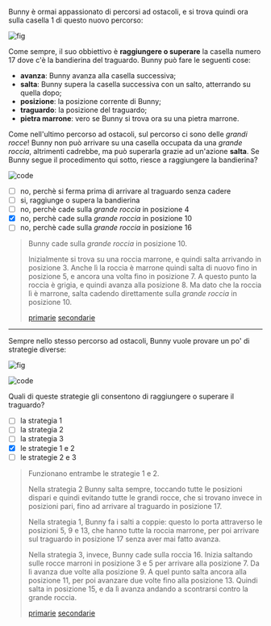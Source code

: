 Bunny è ormai appassionato di percorsi ad ostacoli, e si trova quindi ora sulla casella $1$ di questo nuovo percorso:

![fig](fig.asy)

Come sempre, il suo obbiettivo è **raggiungere o superare** la casella numero $17$ dove c'è la bandierina del traguardo.
Bunny può fare le seguenti cose:
+ **avanza**: Bunny avanza alla casella successiva;
+ **salta**: Bunny supera la casella successiva con un salto, atterrando su quella dopo;
+ **posizione**: la posizione corrente di Bunny;
+ **traguardo**: la posizione del traguardo;
+ **pietra marrone**: vero se Bunny si trova ora su una pietra marrone.

Come nell'ultimo percorso ad ostacoli, sul percorso ci sono delle *grandi rocce*! Bunny non può arrivare su una casella occupata da una *grande roccia*, altrimenti cadrebbe, ma può superarla grazie ad un'azione **salta**.
Se Bunny segue il procedimento qui sotto, riesce a raggiungere la bandierina?

![code](code.asy)

- [ ] no, perchè si ferma prima di arrivare al traguardo senza cadere
- [ ] si, raggiunge o supera la bandierina
- [ ] no, perchè cade sulla *grande roccia* in posizione $4$
- [X] no, perchè cade sulla *grande roccia* in posizione $10$
- [ ] no, perchè cade sulla *grande roccia* in posizione $16$

> Bunny cade sulla *grande roccia* in posizione $10$.
>
> Inizialmente si trova su una roccia marrone, e quindi salta arrivando in posizione $3$.
> Anche lì la roccia è marrone quindi salta di nuovo fino in posizione 5, e ancora una volta fino in posizione 7.
> A questo punto la roccia è grigia, e quindi avanza alla posizione 8.
> Ma dato che la roccia lì è marrone, salta cadendo direttamente sulla *grande roccia* in posizione $10$.
>
> [primarie](primarie.asy)
> [secondarie](secondarie.asy)

---

Sempre nello stesso percorso ad ostacoli, Bunny vuole provare un po' di strategie diverse:

![fig](fig.asy)

![code](code-alt.asy)

Quali di queste strategie gli consentono di raggiungere o superare il traguardo?


- [ ] la strategia 1
- [ ] la strategia 2
- [ ] la strategia 3
- [x] le strategie 1 e 2
- [ ] le strategie 2 e 3

> Funzionano entrambe le strategie 1 e 2.
>
> Nella strategia 2 Bunny salta sempre, toccando tutte le posizioni dispari e quindi evitando tutte le grandi rocce,
> che si trovano invece in posizioni pari, fino ad arrivare al traguardo in posizione $17$.
>
> Nella strategia 1, Bunny fa i salti a coppie: questo lo porta attraverso le posizioni $5$, $9$ e $13$, che hanno tutte
> la roccia marrone, per poi arrivare sul traguardo in posizione $17$ senza aver mai fatto avanza.
>
> Nella strategia 3, invece, Bunny cade sulla roccia $16$.
> Inizia saltando sulle rocce marroni in posizione $3$ e $5$ per arrivare alla posizione $7$.
> Da lì avanza due volte alla posizione $9$.
> A quel punto salta ancora alla posizione $11$, per poi avanzare due volte fino alla posizione $13$.
> Quindi salta in posizione $15$, e da lì avanza andando a scontrarsi contro la grande roccia.
>
> [primarie](primarie.asy)
> [secondarie](secondarie.asy)
